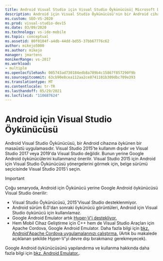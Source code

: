 ```yaml
---
title: Android Visual Studio için Visual Studio Öykünücüsü| Microsoft Docs
description: Android için Visual Studio Öykünücüsü'nin bir Android cihazına öykünen bir masaüstü uygulaması olduğunu öğrenin.
ms.custom: SEO-VS-2020
ms.prod: visual-studio-dev15
ms.date: 03/09/2020
ms.technology: vs-ide-mobile
ms.topic: conceptual
ms.assetid: 80f0104f-a4db-44dd-bd55-37bb67776c62
author: mikejo5000
ms.author: mikejo
manager: jmartens
monikerRange: vs-2017
ms.workload:
- multiple
ms.openlocfilehash: 005743ad730184edb8a709b4c15867f857290f9b
ms.sourcegitcommit: 63cb90e8cea112aa2ce8741101b309dbc709e393
ms.translationtype: MT
ms.contentlocale: tr-TR
ms.lasthandoff: 05/29/2021
ms.locfileid: "110687624"
---
```

# <a name="visual-studio-emulator-for-android"></a>Android için Visual Studio Öykünücüsü

Android Visual Studio Öykünücüsü, bir Android cihazına öykünen bir masaüstü uygulamasıdır. Visual Studio 2015'te kullanım dışıdır ve Visual Studio 2017 veya 2019'da Visual Studio değildir. Bunun yerine Google Android öykünücülerini kullanmanız önerilir. Visual Studio 2015 için Android için Visual Studio Öykünücüsü yönergelerini görmek için, belge sürümü seçicisinde Visual Studio 2015'i seçin.

> [!IMPORTANT]
> Çoğu senaryoda, Android için Öykünücü yerine Google Android öykünücüsü Visual Studio önerilir:
> - Visual Studio Öykünücüsü, 2015'Visual Studio desteklenmiyor.
> - Android sürüm 6.0'dan sonraki öykünücü görüntüleri, Android için Visual Studio öykünücü için kullanılamaz.
> - Google Android Emulator artık [Hyper-V'i destekliyor.](/xamarin/android/get-started/installation/android-emulator/hardware-acceleration#accelerating-with-hyper-v)
> - Hem Mobil Cihaz Geliştirme için C++ hem de Visual Studio Araçları için Apache Cordova, Google Android Emulator. Daha fazla bilgi için [bkz. Android'Apache Cordova uygulamalarınızı çalıştırma.](/previous-versions/visualstudio/cross-platform/tools-for-cordova/run-your-app/run-app-android#google-android-emulator) (Artık bu makalede açıklanan şekilde Hyper-V'yi devre dışı bırakmanız gerekmeyecek).
>
> Google Android öykünücüsünü yapılandırma ve kullanma hakkında daha fazla bilgi için [bkz. Android Emulator.](/xamarin/android/get-started/installation/android-emulator/).
